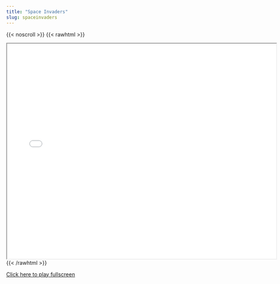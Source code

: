 ```yaml
---
title: "Space Invaders"
slug: spaceinvaders
---
```


{{< noscroll >}}
{{< rawhtml >}}
<iframe width="720" height="576" name="iframe" src="/cjs-garchive/spaceinvaders/index.html"></iframe>
{{< /rawhtml >}}

[Click here to play fullscreen](/cjs-garchive/spaceinvaders)
